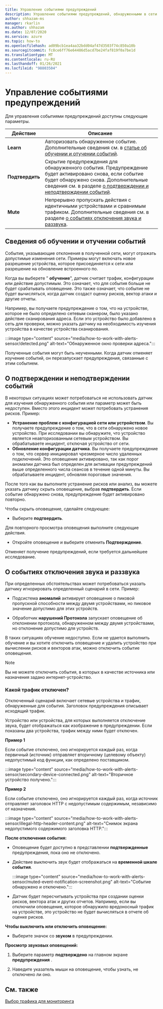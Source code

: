 ```yaml
---
title: Управление событиями предупреждений
description: Управление событиями предупреждений, обнаруженными в сети.
author: shhazam-ms
manager: rkarlin
ms.author: shhazam
ms.date: 12/07/2020
ms.service: azure
ms.topic: how-to
ms.openlocfilehash: ad09bcb1ea4aa32bdd04af47d3503f74c850a10b
ms.sourcegitcommit: fc8ce6ff76e64486d5acd7be24faf819f0a7be1d
ms.translationtype: MT
ms.contentlocale: ru-RU
ms.lasthandoff: 01/26/2021
ms.locfileid: "98803504"
---
```

# <a name="manage-alert-events"></a>Управление событиями предупреждений

Для управления событиями предупреждений доступны следующие параметры.

 | Действие | Описание |
 |--|--|
 | **Learn** | Авторизовать обнаруженное событие. Дополнительные сведения см. в [статье об обучении и отучении событий](#about-learning-and-unlearning-events). |
 | **Подтвердить** | Скрытие предупреждения для обнаруженного события. Предупреждение будет активировано снова, если событие будет обнаружено снова. Дополнительные сведения см. в разделе [о подтверждении и неподтверждении событий](#about-acknowledging-and-unacknowledging-events). |
 | **Mute** | Непрерывно пропускать действия с идентичными устройствами и сравнимым трафиком. Дополнительные сведения см. в разделе [о событиях отключения звука и раззвука](#about-muting-and-unmuting-events). |

## <a name="about-learning-and-unlearning-events"></a>Сведения об обучении и отучении событий

События, указывающие отклонения в полученной сети, могут отражать допустимые изменения сети. Примеры могут включать новое разрешение устройства, которое присоединяется к сети или разрешение на обновление встроенного по.

Когда вы выберете " **обучение**", датчик считает трафик, конфигурации или действие допустимым. Это означает, что для события больше не будет срабатывать оповещение. Это также означает, что событие не будет вычисляться, когда датчик создаст оценку рисков, вектор атаки и другие отчеты.

Например, вы получаете предупреждение о том, что на устройстве, которое не было определено сетевым сканером, было указано действие сканирования адреса. Если это устройство было добавлено в сеть для проверки, можно указать датчику на необходимость изучения устройства в качестве устройства сканирования.

:::image type="content" source="media/how-to-work-with-alerts-sensor/detected.png" alt-text="Обнаруженное окно проверки адреса.":::

Полученные события могут быть неученными. Когда датчик отменяет изучение событий, он перезапускает предупреждения, связанные с этим событием.

## <a name="about-acknowledging-and-unacknowledging-events"></a>О подтверждении и неподтверждении событий

В некоторых ситуациях может потребоваться не использовать датчик для изучения обнаруженного события или параметр может быть недоступен. Вместо этого инцидент может потребовать устранения рисков. Пример:

- **Устранение проблем с конфигурацией сети или устройством**. Вы получаете предупреждение о том, что в сети обнаружено новое устройство. При исследовании вы обнаружите, что устройство является неавторизованным сетевым устройством. Вы обрабатываете инцидент, отключая устройство от сети.
- **Обновление конфигурации датчика**. Вы получаете предупреждение о том, что сервер инициировал чрезмерное число удаленных подключений. Это оповещение активировано, так как порог аномалии датчика был определен для активации предупреждений выше определенного числа сеансов в течение одной минуты. Вы обрабатываете инцидент, обновляя пороговые значения.

После того как вы выполните устранение рисков или анализ, вы можете указать датчику скрыть оповещение, выбрав **подтвердить**. Если событие обнаружено снова, предупреждение будет активировано повторно.

Чтобы скрыть оповещение, сделайте следующее:

  - Выберите **подтвердить**.

Для повторного просмотра оповещения выполните следующие действия.

  - Откройте оповещение и выберите отменить **Подтверждение**.

Отменяет получение предупреждений, если требуется дальнейшее исследование.

## <a name="about-muting-and-unmuting-events"></a>О событиях отключения звука и раззвука

При определенных обстоятельствах может потребоваться указать датчику игнорировать определенный сценарий в сети. Пример:

  - Подсистема **аномалий** активирует оповещение о пиковой пропускной способности между двумя устройствами, но пиковое значение допустимо для этих устройств.

  - Обработчик **нарушений Протокола** запускает оповещение об отклонении протокола, обнаруженном между двумя устройствами, но отклонение допустимо для устройств.

В таких ситуациях обучение недоступно. Если не удается выполнить обучение и вы хотите отключить оповещение и удалить устройство при вычислении рисков и векторов атак, можно отключить событие оповещения.

> [!NOTE] 
> Вы не можете отключить события, в которых в качестве источника или назначения задано интернет-устройство.

### <a name="what-traffic-is-muted"></a>Какой трафик отключен?

Отключенный сценарий включает сетевые устройства и трафик, обнаруженные для события. Заголовок предупреждения описывает исходящий трафик.

Устройство или устройства, для которых выполняется отключение звука, будет отображаться как изображение в предупреждении. Если показаны два устройства, трафик между ними будет отключен.

**Пример 1**

Если событие отключено, оно игнорируется каждый раз, когда первичный (источник) отправляет вторичному (целевому объекту) недопустимый код функции, как определено поставщиком.

:::image type="content" source="media/how-to-work-with-alerts-sensor/secondary-device-connected.png" alt-text="Вторичное устройство получено.":::

**Пример 2**

Если событие отключено, оно игнорируется каждый раз, когда источник отправляет заголовок HTTP с недопустимым содержимым, независимо от назначения.

:::image type="content" source="media/how-to-work-with-alerts-sensor/illegal-http-header-content.png" alt-text="Снимок экрана недопустимого содержимого заголовка HTTP.":::

**После отключения события:**

- Оповещение будет доступно в представлении **подтвержденные** предупреждения, пока оно не отключено.

- Действие выключить звук будет отображаться на **временной шкале события**.

  :::image type="content" source="media/how-to-work-with-alerts-sensor/muted-event-notification-screenshot.png" alt-text="Событие обнаружено и отключено.":::

- Датчик будет пересчитывать устройства при создании оценки рисков, вектора атак и других отчетов. Например, если вы отключили оповещение, которое обнаружило вредоносный трафик на устройстве, это устройство не будет вычисляться в отчете об оценке рисков.

**Чтобы выключить или отключить оповещение:**

- Выберите значок со **звуком** в предупреждении.

**Просмотр звуковых оповещений:**

1. Выберите параметр **подтверждено** на главном экране **предупреждения** .

2. Наведите указатель мыши на оповещение, чтобы узнать, не отключено ли оно.  

## <a name="see-also"></a>См. также

[Выбор трафика для мониторинга](how-to-control-what-traffic-is-monitored.md)
